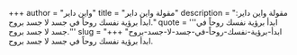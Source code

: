 +++
author = "واين داير"
title = "مقولة واين داير"
description = "مقولة واين داير: ابدأ برؤية نفسك روحاً في جسد لا جسد بروح."
quote = '''ابدأ برؤية نفسك روحاً في جسد لا جسد بروح.''' 
slug = "ابدأ-برؤية-نفسك-روحاً-في-جسد-لا-جسد-بروح"
+++
ابدأ برؤية نفسك روحاً في جسد لا جسد بروح.
